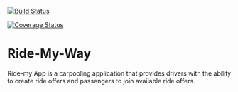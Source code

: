 [![Build Status](https://travis-ci.org/Darius-Ndubi/Ride-My-Way.svg?branch=ch-code-to-pep-158578132)](https://travis-ci.org/Darius-Ndubi/Ride-My-Way)

[![Coverage Status](https://coveralls.io/repos/github/Darius-Ndubi/Ride-My-Way/badge.svg?branch=ch-code-to-pep-158578132)](https://coveralls.io/github/Darius-Ndubi/Ride-My-Way?branch=ch-code-to-pep-158578132)



# Ride-My-Way

Ride-my App is a carpooling application that provides drivers with the ability to create ride offers
and passengers to join available ride offers.
